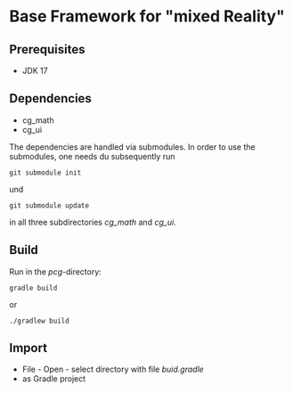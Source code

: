 # Base Framework for "mixed Reality"

## Prerequisites

* JDK 17

## Dependencies

* cg_math
* cg_ui

The dependencies are handled via submodules. In order to use the submodules, one
needs du subsequently run

    git submodule init

und

    git submodule update

in all three subdirectories *cg_math* and *cg_ui*.

## Build

Run in the *pcg*-directory:

    gradle build

or

    ./gradlew build

## Import

* File - Open - select directory with file _buid.gradle_
* as Gradle project
